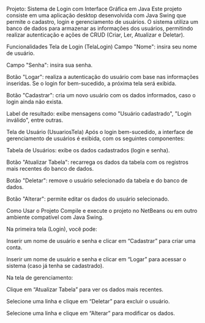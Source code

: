 Projeto: Sistema de Login com Interface Gráfica em Java
Este projeto consiste em uma aplicação desktop desenvolvida com Java Swing que permite o cadastro, login e gerenciamento de usuários. O sistema utiliza um banco de dados para armazenar as informações dos usuários, permitindo realizar autenticação e ações de CRUD (Criar, Ler, Atualizar e Deletar).

Funcionalidades
Tela de Login (TelaLogin)
Campo "Nome": insira seu nome de usuário.

Campo "Senha": insira sua senha.

Botão "Logar": realiza a autenticação do usuário com base nas informações inseridas. Se o login for bem-sucedido, a próxima tela será exibida.

Botão "Cadastrar": cria um novo usuário com os dados informados, caso o login ainda não exista.

Label de resultado: exibe mensagens como "Usuário cadastrado", "Login inválido", entre outras.

Tela de Usuário (UsuariosTela)
Após o login bem-sucedido, a interface de gerenciamento de usuários é exibida, com os seguintes componentes:

Tabela de Usuários: exibe os dados cadastrados (login e senha).

Botão "Atualizar Tabela": recarrega os dados da tabela com os registros mais recentes do banco de dados.

Botão "Deletar": remove o usuário selecionado da tabela e do banco de dados.

Botão "Alterar": permite editar os dados do usuário selecionado.

Como Usar o Projeto
Compile e execute o projeto no NetBeans ou em outro ambiente compatível com Java Swing.

Na primeira tela (Login), você pode:

Inserir um nome de usuário e senha e clicar em “Cadastrar” para criar uma conta.

Inserir um nome de usuário e senha e clicar em “Logar” para acessar o sistema (caso já tenha se cadastrado).

Na tela de gerenciamento:

Clique em “Atualizar Tabela” para ver os dados mais recentes.

Selecione uma linha e clique em “Deletar” para excluir o usuário.

Selecione uma linha e clique em “Alterar” para modificar os dados.
